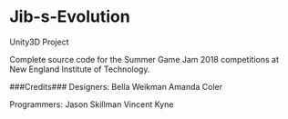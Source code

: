 # Jib-s-Evolution

Unity3D Project

Complete source code for the Summer Game Jam 2018 competitions at New England Institute of Technology.


###Credits###
Designers:
Bella Weikman
Amanda Coler

Programmers:
Jason Skillman
Vincent Kyne
